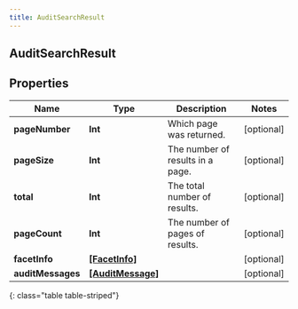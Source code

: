 ```yaml
---
title: AuditSearchResult
---
```

## AuditSearchResult

## Properties

|Name | Type | Description | Notes|
|------------ | ------------- | ------------- | -------------|
| **pageNumber** | **Int** | Which page was returned. | [optional] |
| **pageSize** | **Int** | The number of results in a page. | [optional] |
| **total** | **Int** | The total number of results. | [optional] |
| **pageCount** | **Int** | The number of pages of results. | [optional] |
| **facetInfo** | [**[FacetInfo]**](FacetInfo.html) |  | [optional] |
| **auditMessages** | [**[AuditMessage]**](AuditMessage.html) |  | [optional] |
{: class="table table-striped"}


